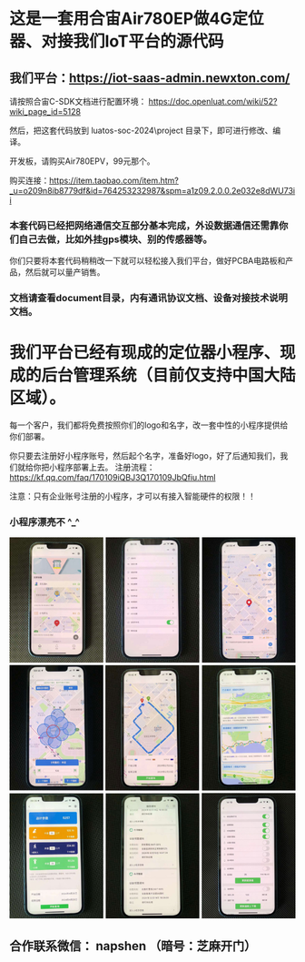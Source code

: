 # 这是一套用合宙Air780EP做4G定位器、对接我们IoT平台的源代码
## 我们平台：https://iot-saas-admin.newxton.com/

请按照合宙C-SDK文档进行配置环境：
https://doc.openluat.com/wiki/52?wiki_page_id=5128

然后，把这套代码放到 luatos-soc-2024\project 目录下，即可进行修改、编译。

开发板，请购买Air780EPV，99元那个。

购买连接：https://item.taobao.com/item.htm?_u=o209n8ib8779df&id=764253232987&spm=a1z09.2.0.0.2e032e8dWU73ii

### 本套代码已经把网络通信交互部分基本完成，外设数据通信还需靠你们自己去做，比如外挂gps模块、别的传感器等。

你们只要将本套代码稍稍改一下就可以轻松接入我们平台，做好PCBA电路板和产品，然后就可以量产销售。

### 文档请查看document目录，内有通讯协议文档、设备对接技术说明文档。



# 我们平台已经有现成的定位器小程序、现成的后台管理系统（目前仅支持中国大陆区域）。

每一个客户，我们都将免费按照你们的logo和名字，改一套中性的小程序提供给你们部署。

你只要去注册好小程序账号，然后起个名字，准备好logo，好了后通知我们，我们就给你把小程序部署上去。
注册流程：https://kf.qq.com/faq/170109iQBJ3Q170109JbQfiu.html

注意：只有企业账号注册的小程序，才可以有接入智能硬件的权限！！

### 小程序漂亮不 ^_^
![avatar](/images/miniprogram.jpg)


## 合作联系微信： napshen  （暗号：芝麻开门）